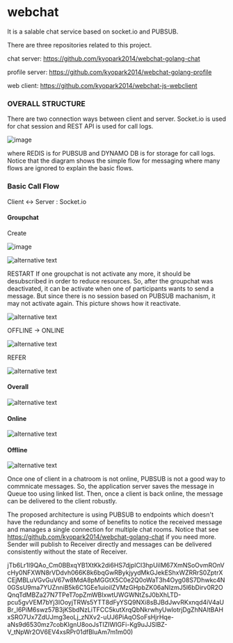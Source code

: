 # webchat
It is a salable chat service based on socket.io and PUBSUB.

There are three repositories related to this project.

chat server: https://github.com/kyopark2014/webchat-golang-chat

profile server: https://github.com/kyopark2014/webchat-golang-profile

web client: https://github.com/kyopark2014/webchat-js-webclient


### OVERALL STRUCTURE

There are two connection ways between client and server. Socket.io is used for chat session and REST API is used for call logs.

![image](https://user-images.githubusercontent.com/52392004/82965685-c6455500-a003-11ea-91ed-974b845d856d.png)

where REDIS is for PUBSUB and DYNAMO DB is for storage for call logs. Notice that the diagram shows the simple flow for messaging where many flows are ignored to explain the basic flows.


### Basic Call Flow

Client <-> Server : Socket.io

#### Groupchat

Create

![image](https://user-images.githubusercontent.com/52392004/84559883-ac34a200-ad79-11ea-8f8b-8562cf91cc5e.png)


![alternative text](http://www.plantuml.com/plantuml/png/fPD1Qzj048Nlyoi6NT8G0hLzyw54AwTKq4Af2JslLXDxoLhZp8wQfgN_lIjPnArbqK1rq6hVVEoyjuDkebhHTXVGsH3k0pz1VF3DtehTeGisHlm9c1vZtSD6k6tgWWCBVjrwfRwIY_3JGJGXKGUSfIOvLNDLyLMhL3fkrlu7uLlu1HV7Zb6V0s5CbEjCmPyL4c9ztbDntievj7mzUljwDFyN6dn37OWikcM02_KQ23DZetVuFbqopgwLhsVuvlETMT-PoyiCjhucl6VMYhy3MASic0-h6TO2m748vDHp4x7yD3lPpq_s2u3Qggri95mP17XigIKyT0N8yVfTTmekqGbPJHutimmXILrbPL8Xsc-4APTwv_UsqPGkwa0C1oKglTV5bzBSzYUCokdZOxd-W0Qps5RHYQy8XHvRBrIdr89ztu7lJSrnEGqBj_jobK721gDNLqiCREknLI5jfJaNONxqc7eT8tG99YCKOrSJ2HRJ2VeMYVWFyujfytyDDjl5pVH0-ddtoFZoUtMu9VCYZ2CEN6-eU15kgAcxNnZWDm00)



RESTART
If one groupchat is not activate any more, it should be desubscribed in order to reduce resources.
So, after the groupchat was deactivated, it can be activate when one of participants wants to send a message.
But since there is no session based on PUBSUB machanism, it may not activate again.
This picture shows how it reactivate.

![alternative text](http://www.plantuml.com/plantuml/png/fPJDRjf04CVlynGZNz8eGYfmur35TbBLLJ-gegZdPJt0Aek7x8v3qwhltZ6ca6AieeO3nhC__pz65jTHJ91wvT4Qx-UUDn3lNRKsmQpGUXCZ_WJKJsRi_I9mNPKvUmxuRUc4jYTf2BnfXvbNgiKvb1IEfwb8SBDQgB1SJTqFmjVm2ouEZb6UF65KoZQXuFa91M9vMbD-Cif9j3WVlJqVJV-5UbTH0o87MJB0XJZHMabcehFuLfUCmu7mO8YlljnbqxliyZA1fIi9vymou-y0nWe7J7VNR7VD0InxJrOSLn6BZyEZ-z7H_HYWD69c9XBUP0ZmK5DDsBe2G8g3DuqCJZ1PnKM2PguriIGngl5e6Xq01GvSnQWjnLctDfLeroZ8SqmMmsHFgjNLrGGzcx83Go2fGtLAP_zyskG9j7qtKONnhwJlFnUVjdwuSRBiLsdfLYJGeH0-pwc0UQHkfMPb9N9ricow4zWjKaNqUvf_BRBRRR3EiVxuK4pVOOP9h6VH1ZSZ3FHGkw0kSmvjovPliuzmqWy7hjV5JUCpEdFVtRa-UyYeNeSAJOFU2datLK-3SN-3hOKIBmW__f_mYPwsRtfdr-tqprQo_QJJIAVxxFb-S4rLsVnZ0Vm6)

OFFLINE -> ONLINE

![alternative text](http://www.plantuml.com/plantuml/png/ZPD1RzD048NlyokclhHH5OcKMmzLlIaLHj0YXGfntAmdoIgR7RCx9WJ4VyUE5uSwaThJPD_xPkP58zz6qK7gZKEZdLiuta9SMr_fe3Ted8uHVmCYej9clGnS-tBAZWD-NLcXlPE7mDjELAwXEfn3IM6evYB1pckXmh2VsL-4R-0Fd1ysHjavmjXGfWq5_piKY6LNqVHqb5DeyNhqtUlH_2NKMKyjY1nanG3dOiKHPaf7Q_3UyHOdO-7n12y-FwdPangDCbZPad31B7F-2Q2DSC0yLPNg5C2mSsJ4iezOV9eCtbU3zrk0KekUwqXufn3WUqqrORSL078StxHZyEmChv4NYpOwWEhagqRBDd6PDRa2Pij91j2glMbMPDQOGo_VgKQDme6wniE6bcRloGXUf3tZ6_Pj7G4qG6g_lEpdxkUKkA4OzP8Y198w-9I85obGQitnUkZa_tJFMEaWrjXAUq5demoeBk27n-9Xh-9H8iUwF1wI8XqPpr8zF7ufxh-TOFfyTLLgePD4doqhoTaV57RzNqvNRBpcnyTYzXxLCohP_R5wxt15DP1loPVjPmVm5m00)


REFER

![alternative text](http://www.plantuml.com/plantuml/png/ZPH1Jzj048NlyokUVA48HMeW9nyeMJkehbgeagAgnuqzILPil65t3QLL_tkzSS2EIGkdqRpv_6PsHlA5yzBwQgsHIwqNsZoGkrNbHbgvHgwbS_XD021aVhkqfYgBn6XZyNsbF6yhOslDGoCANLCDRcp1jg-ElRTgNddESbFEr2_6U_f3Hsr7vnyrmzLK7eQYReKj6_-uuUJmA8VGxEtevEte-3LKgv8326FzoX0TUUKr8nBIgHoNzP8n77Wp6EBTrninkn77nn6jLC5O6EFdvYUHpBsn6E-YsCLa5rEYt6ZDkLUcTCY-37lvQIy_w-KZea9wEPUEaGeGtLLSCPffY6YCmNcmHOpfv78o3Hthj5O3Vd8I8tD88N4ljIfGEROVoBAlRDb8ptXZ6OVuEPjzX43qwJgxGXfHKsewdI9k2tKQLD7Ln9CYYmBfF-sJm_Pd-_PdGKswMj8ehzb7hfgxtAevm_9TfImNM1YBvN2_toZ-Bre3NVTP7PDf9YQ8EjLKX3rh8mjifFKgLnjPUcZb_6xLB_NdRyFRhgw_PPS_O1QGMczlv2AYT5kFuUGzDnzrhnsjtJBglpw8lNCrOdkgftn_wotLRlmbDcgnqU0yRQ4BBelm5o3w2m00)

 
#### Overall
![alternative text](http://www.plantuml.com/plantuml/png/ZP51Rzf048Nlyoj6N0AAKj4SUuYo1fIuQGB2H56Fote2AnOltHsdfLN_UyVOZN6Ar711lFVDlfd7TMGTkDmwY1jRx7JGMpHEnuY_0EMJQBDP1LyM-SWx7_1fRPaEZWh1Vw_5n0bLupxa5DwgYZdOPScK6bzazYVX47x3MPiOUUy8er2ckuje5CZpVaUZawkSHDFtevFte-f_gBC5LI3wm6iFSCQM7M4lBInRpTONFLZRdF3PUrxw7m3Qi0-ecky4m7Zdo5Hen2TQgjskgwNt7z_yleHSirxgI3YM1xwLL1BE9-CqGvNXV0n7_jS7TJy5K7XnSTKyZv_mTh6OuSraWNtdLxOO83IMGED40BCciy4NxMnkUG-Y7OzFx-1rG7GbqkLmEBr3-2UfZfezIbH6ZBFWdwqZL8CsKJOMi797Md9Rezc-ClKBjRDrobNLZ7Z65mKPndxqPaFymVe1YDC-_9XaetcQJAh1mns70mDf9hbJS_1-2z2zyEPuL-nNHmoWk_BvUSsrQmNYCXJjtF50KdU4KbB_SpPz660JAN-dMBrjNFKw9u0OdGuYyLzigSsct3LCSwTqd7n9irjKDGKWwcj9ZTJqeaucNbEHbrlt1m00)

#### Online
![alternative text](http://www.plantuml.com/plantuml/png/ZPF1RXen48RlynGZBcaEI8LZ3rNMGDMLcZPYXQeUZNSIh1WFjMTBQTLthxUBHHojL3Y0_Czd_zySk8kYWtHxXqOxz-Zu2F7P-eCEUe_6wHZnDs3wA6sUdm9tlbsmuu1VTrRetwGAWOz3g5oY1fn3I-5rMea4k-s4QiE-iRy8ty8VkBaqHZavIj_1cbuANaue4ClfG8jHbL6qlXvTNOzM_qETzTI3o45s370ZLXpXHEbe3NvmVCJPL7WwmpSF6zLirEtj17Qs9NnabYt_1D16E61r_bK0XfqZ8vPznFf-zkey1_ZUKKUuNYth1gi6rqk0LelUwaYu_FQvkly2KE7qVNyRtw5Xxya8zASKhfSfIoRDObshLIe6DR3pWfsFiAfuTxAFJnCKHfMV7ihJA0e76W0eUXyswbFTV4ILXodDvJawTwjBebumBJdxWy9f08lMD2AXivVsRTQuNCbtIfcgGBBHh6pBQrJZSIbHbggyJY3TZkvauy7faPNo1WKmwf-1KZ_7XNsHZijVY3loRV_t1FWB)

#### Offline

![alternative text](http://www.plantuml.com/plantuml/png/ZPB1Rjim38RlV0esbww704kFFHIraWmpi6v3Z6BOKP6PHAWYTXBTBXlsxgDd0JQA0eik0icF_7yAkijYatJ7WCw6i0ly0ldHnoURx15Ti3dZRq0znhh7VU8kjaiEdF3RmGlzgrGfySkGD46f0UVKKdgThKIIttP2jUFO-5-4x-4FN8wAMKw1C2lbUbCmhL0YbjCJBT-syXPQdu-kpqUh_w71H-f1v2G71hWKBu5mPcps3Z_e8-DYBZnVuBkl3wPvC5TNCpZubd37B5l-2M2TwE2gt0R0SGZan7FCMDylNiNN03ywwWWtwrNTODNWPWNGMh5RcmbNtpzNzry0AfpVzjruWuvZr7xGI9EAQqwTDCjDRTOg36PWh_7YOgId4sR7l9-XC9eofCXeAGid6W2OAFIJTE5FTVCHJIaN8QDTlDlrBpU_vTZV4miJ0ngEKZUOIFyAFTCWsUAHShPxxHs0SK1HA-rcp9W9qrBmpvHE1Pokf2MIiXC2m1t5jl-X07y1)

Once one of client in a chatroom is not online, PUBSUB is not a good way to commnicate messages. So, the application server saves the message in Queue too using linked list. Then, once a client is back online, the message can be delivered to the client robustly.

The proposed architecture is using PUBSUB to endpoints which doesn't have the redundancy and some of benefits to notice the received message and manages a single connection for multiple chat rooms. Notice that see https://github.com/kyopark2014/webchat-golang-chat if you need more.
Sender will publish to Receiver directly and messages can be delivered consistently without the state of Receiver.

jTb6Lr1I9QAo_Cm0BBxqYB1XtKk2di6HS7djplCI3hpUilM67XmNSoOvmROnVcHy0NFXWN8rVDdvh066K8k6bqGwRBykjyydMkGJekEShxWZRRrS0ZptrXCEjMBLuVGvGuV67w8MdA8pMGGtX5C0e2Q0oWaT3h4Oyg08S7Dhwkc4N0GSsU9ma7YUZnniB5k6C1GEe1uioiIZVMzGHpbZK06aNIzmJ5l6bDirv0R2OQnqTdMBZa27N7TPeT7opZmWBIxwtUWGWNtZsJ0bXhLTD-pcu5gvVEM7bYj3IOoyjTRWs5YTT8dFyYSQ9NXi8sBJBdJwvRKxnqd4iV4aUBr_l6PiM6swz57B3jKSbdNzLiTFCC5kutXrqQbNkrwhyUwlotrjDgZhNAltBAHxSRO7Ux7ZdUJmg3eoLj_zNXv2-uUJ6PiAqOSoFsHjrHqe-aNs9d6530mz7cobKIgnU8ooJsTIZIWIGFi-Kg9uJJSlBZ-V_tNpWr2OV6EV4xsRPr01dfBluAm7m1m00)

